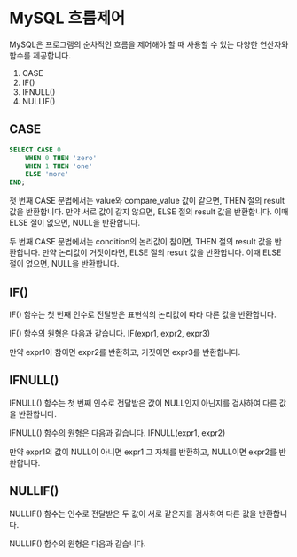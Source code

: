 
# MySQL 흐름제어
MySQL은 프로그램의 순차적인 흐름을 제어해야 할 때 사용할 수 있는 다양한 연산자와 함수를 제공합니다.

1. CASE
2. IF()
3. IFNULL()
4. NULLIF()


## CASE

```sql
SELECT CASE 0
    WHEN 0 THEN 'zero'
    WHEN 1 THEN 'one'
    ELSE 'more'
END;
```

첫 번째 CASE 문법에서는 value와 compare_value 값이 같으면, THEN 절의 result 값을 반환합니다.
만약 서로 값이 같지 않으면, ELSE 절의 result 값을 반환합니다. 이때 ELSE 절이 없으면, NULL을 반환합니다.

두 번째 CASE 문법에서는 condition의 논리값이 참이면, THEN 절의 result 값을 반환합니다.
만약 논리값이 거짓이라면, ELSE 절의 result 값을 반환합니다.
이때 ELSE 절이 없으면, NULL을 반환합니다.


## IF()
IF() 함수는 첫 번째 인수로 전달받은 표현식의 논리값에 따라 다른 값을 반환합니다.

IF() 함수의 원형은 다음과 같습니다.
IF(expr1, expr2, expr3)

만약 expr1이 참이면 expr2를 반환하고, 거짓이면 expr3를 반환합니다.

## IFNULL()
IFNULL() 함수는 첫 번째 인수로 전달받은 값이 NULL인지 아닌지를 검사하여 다른 값을 반환합니다.

IFNULL() 함수의 원형은 다음과 같습니다.
IFNULL(expr1, expr2)

만약 expr1의 값이 NULL이 아니면 expr1 그 자체를 반환하고, NULL이면 expr2를 반환합니다.

## NULLIF()
NULLIF() 함수는 인수로 전달받은 두 값이 서로 같은지를 검사하여 다른 값을 반환합니다.

NULLIF() 함수의 원형은 다음과 같습니다.